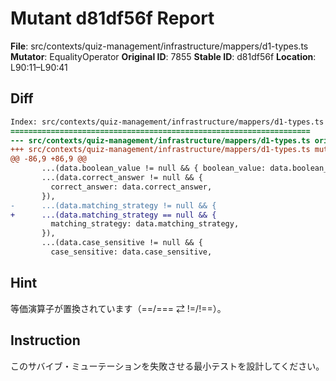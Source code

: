 # Mutant d81df56f Report

**File**: src/contexts/quiz-management/infrastructure/mappers/d1-types.ts
**Mutator**: EqualityOperator
**Original ID**: 7855
**Stable ID**: d81df56f
**Location**: L90:11–L90:41

## Diff

```diff
Index: src/contexts/quiz-management/infrastructure/mappers/d1-types.ts
===================================================================
--- src/contexts/quiz-management/infrastructure/mappers/d1-types.ts	original
+++ src/contexts/quiz-management/infrastructure/mappers/d1-types.ts	mutated #7855
@@ -86,9 +86,9 @@
       ...(data.boolean_value != null && { boolean_value: data.boolean_value }),
       ...(data.correct_answer != null && {
         correct_answer: data.correct_answer,
       }),
-      ...(data.matching_strategy != null && {
+      ...(data.matching_strategy == null && {
         matching_strategy: data.matching_strategy,
       }),
       ...(data.case_sensitive != null && {
         case_sensitive: data.case_sensitive,
```

## Hint

等価演算子が置換されています（==/=== ⇄ !=/!==）。

## Instruction

このサバイブ・ミューテーションを失敗させる最小テストを設計してください。
